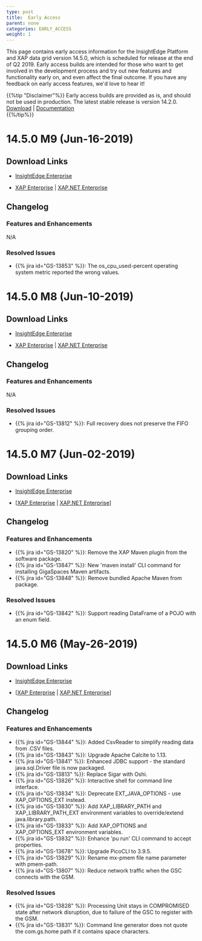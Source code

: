 ```yaml
---
type: post
title:  Early Access
parent: none
categories: EARLY_ACCESS
weight: 1
---
```


This page contains early access information for the InsightEdge Platform and XAP data grid version 14.5.0, which is scheduled for release at the end of Q2 2019. Early access builds are intended for those who want to get involved in the development process and try out new features and functionality early on, and even affect the final outcome. If you have any feedback on early access features, we'd love to hear it!

{{%tip "Disclaimer"%}} Early access builds are provided as is, and should not be used in production. The latest stable release is version 14.2.0.<br>[Download](https://www.gigaspaces.com/download-center) | [Documentation](/xap/14.0/)</br>{{%/tip%}}

# 14.5.0 M9 (Jun-16-2019)

## Download Links

 * [InsightEdge Enterprise](https://gigaspaces-releases-eu.s3.amazonaws.com/insightedge/14.5.0/gigaspaces-insightedge-enterprise-14.5.0-m9.zip) 

 * [XAP Enterprise](https://gigaspaces-releases-eu.s3.amazonaws.com/xap/14.5.0/gigaspaces-xap-enterprise-14.5.0-m9.zip) | [XAP.NET Enterprise](https://gigaspaces-releases-eu.s3.amazonaws.com/xap/14.5.0/gigaspaces-xap.net-14.5.0-m9.msi)

## Changelog

### Features and Enhancements

N/A

### Resolved Issues

- {{% jira id="GS-13853" %}}: The os_cpu_used-percent operating system metric reported the wrong values.

# 14.5.0 M8 (Jun-10-2019)

## Download Links

 * [InsightEdge Enterprise](https://gigaspaces-releases-eu.s3.amazonaws.com/insightedge/14.5.0/gigaspaces-insightedge-enterprise-14.5.0-m8.zip) 

 * [XAP Enterprise](https://gigaspaces-releases-eu.s3.amazonaws.com/xap/14.5.0/gigaspaces-xap-enterprise-14.5.0-m8.zip) | [XAP.NET Enterprise](https://gigaspaces-releases-eu.s3.amazonaws.com/xap/14.5.0/gigaspaces-xap.net-14.5.0-m8.msi)

## Changelog

### Features and Enhancements

N/A

### Resolved Issues

- {{% jira id="GS-13812" %}}: Full recovery does not preserve the FIFO grouping order.

# 14.5.0 M7 (Jun-02-2019)

## Download Links

 * [InsightEdge Enterprise](https://gigaspaces-releases-eu.s3.amazonaws.com/insightedge/14.5.0/gigaspaces-insightedge-enterprise-14.5.0-m7.zip) 

 * \[[XAP Enterprise](https://gigaspaces-releases-eu.s3.amazonaws.com/xap/14.5.0/gigaspaces-xap-enterprise-14.5.0-m7.zip) | [XAP.NET Enterprise](https://gigaspaces-releases-eu.s3.amazonaws.com/xap/14.5.0/gigaspaces-xap.net-14.5.0-m7.msi)\]

## Changelog

### Features and Enhancements

- {{% jira id="GS-13820" %}}: Remove the XAP Maven plugin from the software package.
- {{% jira id="GS-13847" %}}: New 'maven install' CLI command for installing GigaSpaces Maven artifacts.
- {{% jira id="GS-13848" %}}: Remove bundled Apache Maven from package.

### Resolved Issues

- {{% jira id="GS-13842" %}}: Support reading DataFrame of a POJO with an enum field.

# 14.5.0 M6 (May-26-2019)

## Download Links

 * [InsightEdge Enterprise](https://gigaspaces-releases-eu.s3.amazonaws.com/insightedge/14.5.0/gigaspaces-insightedge-enterprise-14.5.0-m6.zip) 

 * \[[XAP Enterprise](https://gigaspaces-releases-eu.s3.amazonaws.com/xap/14.5.0/gigaspaces-xap-enterprise-14.5.0-m6.zip) | [XAP.NET Enterprise](https://gigaspaces-releases-eu.s3.amazonaws.com/xap/14.5.0/gigaspaces-xap.net-14.5.0-m6.msi)\]

## Changelog

### Features and Enhancements

- {{% jira id="GS-13844" %}}: Added CsvReader to simplify reading data from .CSV files.
- {{% jira id="GS-13843" %}}: Upgrade Apache Calcite to 1.13.
- {{% jira id="GS-13841" %}}: Enhanced JDBC support - the standard java.sql.Driver file is now packaged.
- {{% jira id="GS-13813" %}}: Replace Sigar with Oshi.
- {{% jira id="GS-13826" %}}: Interactive shell for command line interface.
- {{% jira id="GS-13834" %}}: Deprecate EXT_JAVA_OPTIONS - use XAP_OPTIONS_EXT instead.
- {{% jira id="GS-13830" %}}: Add XAP_LIBRARY_PATH and XAP_LIBRARY_PATH_EXT environment variables to override/extend java.library.path.
- {{% jira id="GS-13833" %}}: Add XAP_OPTIONS and XAP_OPTIONS_EXT environment variables.
- {{% jira id="GS-13832" %}}: Enhance 'pu run' CLI command to accept properties.
- {{% jira id="GS-13678" %}}: Upgrade PicoCLI to 3.9.5.
- {{% jira id="GS-13829" %}}: Rename mx-pmem file name parameter with pmem-path.
- {{% jira id="GS-13807" %}}: Reduce network traffic when the GSC connects with the GSM.


### Resolved Issues

- {{% jira id="GS-13828" %}}: Processing Unit stays in COMPROMISED state after network disruption, due to failure of the GSC to register with the GSM.
- {{% jira id="GS-13831" %}}: Command line generator does not quote the com.gs.home path if it contains space characters.
